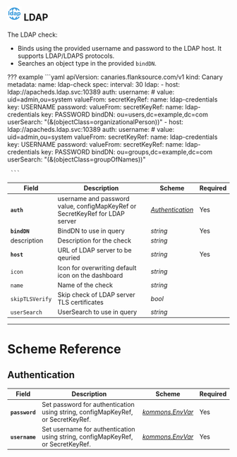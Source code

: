 ## <img src='https://raw.githubusercontent.com/flanksource/flanksource-ui/main/src/icons/ldap.svg' style='height: 32px'/> LDAP

The LDAP check:

* Binds using the provided username and password to the LDAP host. It supports LDAP/LDAPS protocols.
* Searches an object type in the provided `bindDN`.

??? example
     ```yaml
     apiVersion: canaries.flanksource.com/v1
     kind: Canary
     metadata:
       name: ldap-check
     spec:
       interval: 30
       ldap:
         - host: ldap://apacheds.ldap.svc:10389
           auth:
             username:
               # value: uid=admin,ou=system 
               valueFrom: 
                 secretKeyRef:
                   name: ldap-credentials
                   key: USERNAME
             password: 
               valueFrom: 
                 secretKeyRef:
                   name: ldap-credentials
                   key: PASSWORD
           bindDN: ou=users,dc=example,dc=com
           userSearch: "(&(objectClass=organizationalPerson))"
         - host: ldap://apacheds.ldap.svc:10389
           auth:
             username:
               # value: uid=admin,ou=system 
               valueFrom: 
                 secretKeyRef:
                   name: ldap-credentials
                   key: USERNAME
             password:
               valueFrom: 
                 secretKeyRef:
                   name: ldap-credentials
                   key: PASSWORD
           bindDN: ou=groups,dc=example,dc=com
           userSearch: "(&(objectClass=groupOfNames))"
     
     ```

| Field | Description | Scheme | Required |
| ----- | ----------- | ------ | -------- |
| **`auth`** | username and password value, configMapKeyRef or SecretKeyRef for LDAP server | [*Authentication*](#authentication) | Yes |
| **`bindDN`** | BindDN to use in query | *string* | Yes |
| description | Description for the check | *string* |  |
| **`host`** | URL of LDAP server to be qeuried | *string* | Yes |
| `icon` | Icon for overwriting default icon on the dashboard | *string* |  |
| `name` | Name of the check | *string* |  |
| `skipTLSVerify` | Skip check of LDAP server TLS certificates | *bool* |  |
| `userSearch` | UserSearch to use in query | *string* |  |

---
# Scheme Reference
## Authentication

| Field | Description | Scheme | Required |
| ----- | ----------- | ------ | -------- |
| **`password`** | Set password for authentication using string, configMapKeyRef, or SecretKeyRef. | [*kommons.EnvVar*](https://pkg.go.dev/github.com/flanksource/kommons#EnvVar) | Yes |
| **`username`** | Set username for authentication using string, configMapKeyRef, or SecretKeyRef. | [*kommons.EnvVar*](https://pkg.go.dev/github.com/flanksource/kommons#EnvVar) | Yes | 